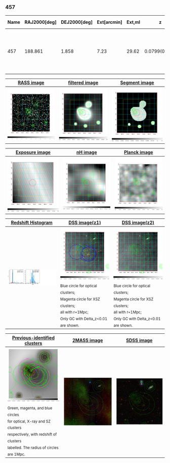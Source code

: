 <div STYLE="page-break-after: always;"></div>

### 457

|Name|RAJ2000[deg]|DEJ2000[deg] |Ext[arcmin]| Ext,ml | z | z_src| C|GC(XSZ,Delta_z<0.01)| GC(OPT,Delta_z<0.01)|GC| R_sig[arcmin] | R500[arcmin] | R500[Mpc]| CRsig[c/s] | CR500[c/s] |L500[1E44 erg/s]|F500[1E-12 erg/s/cm^2]| M500[1E14 Msun]|Tx[keV]|Cnt_sig|Beta|Rc[arcmin]|Comment|Alias|
|---|---|---|---|---|---|------|---|--------|---------|----------|---|---|---|---|---|---|---|---|---|---|---|---|---|---|
|457| 188.861| 1.858| 7.23| 29.62| 0.0799(0.005)| z1, z_xsz| B| F20| N| A, F20, L03, N, W| 36.145| 9.444| 0.855| 0.281(0.089)| 0.251(0.080)| 0.759(0.259)| 4.817(1.646)| 1.92(0.33)| 3.28(0.36)| 137.8| 0.750(-0.093+0.127)| 10.129(-1.869+2.193)| An X-ray cluster with $z$ = 0.0792 and offset = 0.67 Mpc(7.37 arcmin),| t360|

|[RASS image](../image/457/457_img.pdf)|[filtered image](../image/457/457_fil.pdf)|[Segment image](../image/457/457_seg.pdf)|
|-------------------|--------------------|-------------------|
| <img src="../image/457/457_img.png" width="300">  | <img src="../image/457/457_fil.png" width="300">   | <img src="../image/457/457_seg.png" width="300">  |

|[Exposure image](../image/457/457_mex.pdf)| [nH image](../image/457/457_nh.pdf)| [Planck image](../image/457/457_p.pdf)|
|-------------------|--------------------|-------------------|
|<img src="../image/457/457_mex.png" width="300">   | <img src="../image/457/457_nh.png" width="300">    | <img src="../image/457/457_p.png" width="300"> |

|[Redshift Histogram](../image/457/457_zg.pdf) | [DSS image(z1)](../image/457/457_dss_z1.pdf)      |  [DSS image(z2)](../image/457/457_dss_z2.pdf)    |
|-------------------|--------------------|-------------------|
|<img src="../image/457/457_zg.png" width="300"> |<img src="../image/457/457_dss_z1.png" width="300"> <sub><br>Blue circle for optical clusters; <br>Magenta circle for XSZ clusters; <br>all with r=1Mpc; <br>Only GC with Delta_z<0.01 are shown. </sub>| <img src="../image/457/457_dss_z2.png" width="300"><sub><br>Blue circle for optical clusters; <br>Magenta circle for XSZ clusters; <br>all with r=1Mpc; <br>Only GC with Delta_z<0.01 are shown. </sub> |

|[Previous-identified clusters](../image/457/457_gc.pdf) | [2MASS image](../image/457/457_2mass.pdf)      |[SDSS image](../image/457/457_sdss.pdf)   |
|-------------------|-------------------|-------------------|
|<img src=../image/457/457_gc.png width="300"> <br><sub>Green, magenta, and blue circles <br>for optical, X-ray and SZ clusters <br>respectively, with redshift of clusters <br>labelled. The radius of circles <br>are 1Mpc.</sub>|<img src="../image/457/457_2mass.png" width="300">  | <img src="../image/457/457_sdss.png" width="300">  |




